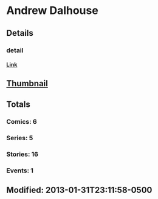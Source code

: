 # Andrew  Dalhouse 
## Details
### detail
#### [Link](http://marvel.com/comics/creators/11465/andrew_dalhouse?utm_campaign=apiRef&utm_source=225578a89fc76f3d20fbffda5d17a88d)
## [Thumbnail](http://i.annihil.us/u/prod/marvel/i/mg/b/40/image_not_available.jpg)
## Totals
### Comics: 6
### Series: 5
### Stories: 16
### Events: 1
## Modified: 2013-01-31T23:11:58-0500